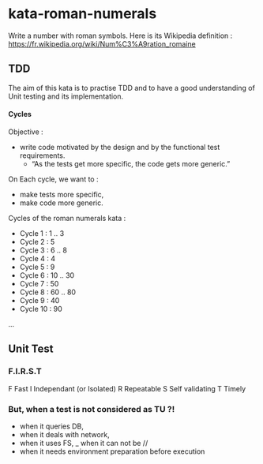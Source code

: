 # kata-roman-numerals
Write a number with roman symbols.
Here is its Wikipedia definition : https://fr.wikipedia.org/wiki/Num%C3%A9ration_romaine


## TDD
The aim of this kata is to practise TDD and to have a good 
understanding of Unit testing and its implementation.
#### Cycles

Objective : 
- write code motivated by the design and by the functional test requirements. 
  - “As the tests get more specific, the code gets more generic.”
 
On Each cycle, we want to :
- make tests more specific,
- make code more generic.

Cycles of the roman numerals kata :

* Cycle 1 : 1 .. 3
* Cycle 2 : 5
* Cycle 3 : 6 .. 8
* Cycle 4 : 4
* Cycle 5 : 9
* Cycle 6 : 10 .. 30
* Cycle 7 : 50
* Cycle 8 : 60 .. 80
* Cycle 9 : 40
* Cycle 10 : 90

...

## Unit Test
### F.I.R.S.T
F Fast
I Independant (or Isolated)
R Repeatable
S Self validating
T Timely

### But, when a test is not considered as TU ?!
 - when it queries DB,
 - when it deals with network,
 - when it uses FS,
 _ when it can not be //
 - when it needs environment preparation before execution  

